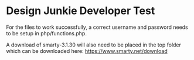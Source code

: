 # Design Junkie Developer Test

For the files to work successfully, a correct username and password needs to be setup in php/functions.php.

A download of smarty-3.1.30 will also need to be placed in the top folder which can be downloaded here:
https://www.smarty.net/download

